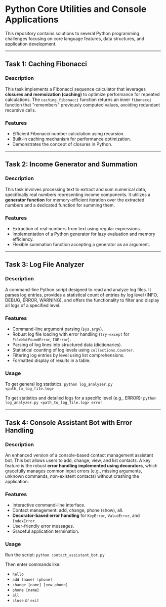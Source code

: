 # Python Core Utilities and Console Applications

This repository contains solutions to several Python programming challenges focusing on core language features, data structures, and application development.

---

## Task 1: Caching Fibonacci
### Description
This task implements a Fibonacci sequence calculator that leverages **closures and memoization (caching)** to optimize performance for repeated calculations. The `caching_fibonacci` function returns an inner `fibonacci` function that "remembers" previously computed values, avoiding redundant recursive calls.
### Features
-   Efficient Fibonacci number calculation using recursion.
-   Built-in caching mechanism for performance optimization.
-   Demonstrates the concept of closures in Python.

---

## Task 2: Income Generator and Summation
### Description
This task involves processing text to extract and sum numerical data, specifically real numbers representing income components. It utilizes a **generator function** for memory-efficient iteration over the extracted numbers and a dedicated function for summing them.
### Features
-   Extraction of real numbers from text using regular expressions.
-   Implementation of a Python generator for lazy evaluation and memory efficiency.
-   Flexible summation function accepting a generator as an argument.

---

## Task 3: Log File Analyzer
### Description
A command-line Python script designed to read and analyze log files. It parses log entries, provides a statistical count of entries by log level (INFO, DEBUG, ERROR, WARNING), and offers the functionality to filter and display all logs of a specified level.

### Features
-   Command-line argument parsing (`sys.argv`).
-   Robust log file loading with error handling (`try-except` for `FileNotFoundError`, `IOError`).
-   Parsing of log lines into structured data (dictionaries).
-   Statistical counting of log levels using `collections.Counter`.
-   Filtering log entries by level using list comprehensions.
-   Formatted display of results in a table.
### Usage
To get general log statistics:
`python log_analyzer.py <path_to_log_file.log>`

To get statistics and detailed logs for a specific level (e.g., ERROR):
`python log_analyzer.py <path_to_log_file.log> error`

---

## Task 4: Console Assistant Bot with Error Handling

### Description
An enhanced version of a console-based contact management assistant bot. This bot allows users to add, change, view, and list contacts. A key feature is the robust **error handling implemented using decorators**, which gracefully manages common input errors (e.g., missing arguments, unknown commands, non-existent contacts) without crashing the application.

### Features
-   Interactive command-line interface.
-   Contact management: add, change, phone (show), all.
-   **Decorator-based error handling** for `KeyError`, `ValueError`, and `IndexError`.
-   User-friendly error messages.
-   Graceful application termination.

### Usage
Run the script:
`python contact_assistant_bot.py`

Then enter commands like:
-   `hello`
-   `add [name] [phone]`
-   `change [name] [new_phone]`
-   `phone [name]`
-   `all`
-   `close` or `exit`